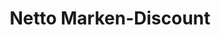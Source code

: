 ---
title: "Netto Marken-Discount"
url: /neukirchen-bei-sulzbach-rosenberg/netto-marken-discount/
shop: Supermarkt
---